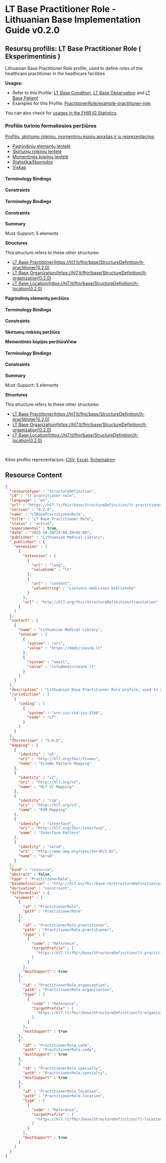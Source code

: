 # LT Base Practitioner Role - Lithuanian Base Implementation Guide v0.2.0

## Resursų profilis: LT Base Practitioner Role ( Eksperimentinis ) 

 
Lithuanian Base Practitioner Role profile, used to define roles of the healthcare practitioner in the healthcare facilities 

**Usages:**

* Refer to this Profile: [LT Base Condition](StructureDefinition-lt-condition.md), [LT Base Observation](StructureDefinition-lt-observation.md) and [LT Base Patient](StructureDefinition-lt-patient.md)
* Examples for this Profile: [PractitionerRole/example-practitioner-role](PractitionerRole-example-practitioner-role.md)

You can also check for [usages in the FHIR IG Statistics](https://packages2.fhir.org/xig/lt.hl7.fhir.base|current/StructureDefinition/lt-practitioner-role)

### Profilio turinio formaliosios peržiūros

 [Profilių, skirtumų rinkinių, momentinių kopijų aprašas ir jų reprezentacijos](http://build.fhir.org/ig/FHIR/ig-guidance/readingIgs.html#structure-definitions). 

*  [Pagrindinių elementų lentelė](#tabs-key) 
*  [Skirtumų rinkinių lentelė](#tabs-diff) 
*  [Momentinės kopijos lentelė](#tabs-snap) 
*  [Statistika/Nuorodos](#tabs-summ) 
*  [Viskas](#tabs-all) 

#### Terminology Bindings

#### Constraints

#### Terminology Bindings

#### Constraints

**Summary**

Must-Support: 5 elements

**Structures**

This structure refers to these other structures:

* [LT Base Practitioner(https://hl7.lt/fhir/base/StructureDefinition/lt-practitioner|0.2.0)](StructureDefinition-lt-practitioner.md)
* [LT Base Organization(https://hl7.lt/fhir/base/StructureDefinition/lt-organization|0.2.0)](StructureDefinition-lt-organization.md)
* [LT Base Location(https://hl7.lt/fhir/base/StructureDefinition/lt-location|0.2.0)](StructureDefinition-lt-location.md)

 **Pagrindinių elementų peržiūra** 

#### Terminology Bindings

#### Constraints

 **Skirtumų rinkinių peržiūra** 

 **Momentinės kopijos peržiūraView** 

#### Terminology Bindings

#### Constraints

**Summary**

Must-Support: 5 elements

**Structures**

This structure refers to these other structures:

* [LT Base Practitioner(https://hl7.lt/fhir/base/StructureDefinition/lt-practitioner|0.2.0)](StructureDefinition-lt-practitioner.md)
* [LT Base Organization(https://hl7.lt/fhir/base/StructureDefinition/lt-organization|0.2.0)](StructureDefinition-lt-organization.md)
* [LT Base Location(https://hl7.lt/fhir/base/StructureDefinition/lt-location|0.2.0)](StructureDefinition-lt-location.md)

 

Kitos profilio reprezentacijos: [CSV](../StructureDefinition-lt-practitioner-role.csv), [Excel](../StructureDefinition-lt-practitioner-role.xlsx), [Schematron](../StructureDefinition-lt-practitioner-role.sch) 



## Resource Content

```json
{
  "resourceType" : "StructureDefinition",
  "id" : "lt-practitioner-role",
  "language" : "en",
  "url" : "https://hl7.lt/fhir/base/StructureDefinition/lt-practitioner-role",
  "version" : "0.2.0",
  "name" : "LTBasePractitionerRole",
  "title" : "LT Base Practitioner Role",
  "status" : "active",
  "experimental" : true,
  "date" : "2025-10-30T19:04:29+02:00",
  "publisher" : "Lithuanian Medical Library",
  "_publisher" : {
    "extension" : [
      {
        "extension" : [
          {
            "url" : "lang",
            "valueCode" : "lt"
          },
          {
            "url" : "content",
            "valueString" : "Lietuvos medicinos biblioteka"
          }
        ],
        "url" : "http://hl7.org/fhir/StructureDefinition/translation"
      }
    ]
  },
  "contact" : [
    {
      "name" : "Lithuanian Medical Library",
      "telecom" : [
        {
          "system" : "url",
          "value" : "https://medicinosnk.lt"
        },
        {
          "system" : "email",
          "value" : "info@medicinosnk.lt"
        }
      ]
    }
  ],
  "description" : "Lithuanian Base Practitioner Role profile, used to define roles of the healthcare practitioner in the healthcare facilities",
  "jurisdiction" : [
    {
      "coding" : [
        {
          "system" : "urn:iso:std:iso:3166",
          "code" : "LT"
        }
      ]
    }
  ],
  "fhirVersion" : "5.0.0",
  "mapping" : [
    {
      "identity" : "w5",
      "uri" : "http://hl7.org/fhir/fivews",
      "name" : "FiveWs Pattern Mapping"
    },
    {
      "identity" : "v2",
      "uri" : "http://hl7.org/v2",
      "name" : "HL7 V2 Mapping"
    },
    {
      "identity" : "rim",
      "uri" : "http://hl7.org/v3",
      "name" : "RIM Mapping"
    },
    {
      "identity" : "interface",
      "uri" : "http://hl7.org/fhir/interface",
      "name" : "Interface Pattern"
    },
    {
      "identity" : "servd",
      "uri" : "http://www.omg.org/spec/ServD/1.0/",
      "name" : "ServD"
    }
  ],
  "kind" : "resource",
  "abstract" : false,
  "type" : "PractitionerRole",
  "baseDefinition" : "http://hl7.eu/fhir/base-r5/StructureDefinition/practitionerRole-eu-core|0.1.0",
  "derivation" : "constraint",
  "differential" : {
    "element" : [
      {
        "id" : "PractitionerRole",
        "path" : "PractitionerRole"
      },
      {
        "id" : "PractitionerRole.practitioner",
        "path" : "PractitionerRole.practitioner",
        "type" : [
          {
            "code" : "Reference",
            "targetProfile" : [
              "https://hl7.lt/fhir/base/StructureDefinition/lt-practitioner|0.2.0"
            ]
          }
        ],
        "mustSupport" : true
      },
      {
        "id" : "PractitionerRole.organization",
        "path" : "PractitionerRole.organization",
        "type" : [
          {
            "code" : "Reference",
            "targetProfile" : [
              "https://hl7.lt/fhir/base/StructureDefinition/lt-organization|0.2.0"
            ]
          }
        ],
        "mustSupport" : true
      },
      {
        "id" : "PractitionerRole.code",
        "path" : "PractitionerRole.code",
        "mustSupport" : true
      },
      {
        "id" : "PractitionerRole.specialty",
        "path" : "PractitionerRole.specialty",
        "mustSupport" : true
      },
      {
        "id" : "PractitionerRole.location",
        "path" : "PractitionerRole.location",
        "type" : [
          {
            "code" : "Reference",
            "targetProfile" : [
              "https://hl7.lt/fhir/base/StructureDefinition/lt-location|0.2.0"
            ]
          }
        ],
        "mustSupport" : true
      }
    ]
  }
}

```
